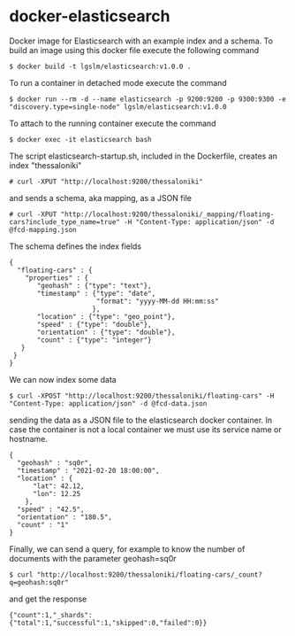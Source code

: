 docker-elasticsearch
====================
Docker image for Elasticsearch with an example index and a schema. To build an image using this docker file execute the following command

    $ docker build -t lgslm/elasticsearch:v1.0.0 .

To run a container in detached mode execute the command
 
    $ docker run --rm -d --name elasticsearch -p 9200:9200 -p 9300:9300 -e "discovery.type=single-node" lgslm/elasticsearch:v1.0.0 

To attach to the running container execute the command

    $ docker exec -it elasticsearch bash

The script elasticsearch-startup.sh, included in the Dockerfile, creates an index "thessaloniki" 

    # curl -XPUT "http://localhost:9200/thessaloniki"

and sends a schema, aka mapping, as a JSON file

    # curl -XPUT "http://localhost:9200/thessaloniki/_mapping/floating-cars?include_type_name=true" -H "Content-Type: application/json" -d @fcd-mapping.json

The schema defines the index fields
 
```
{
  "floating-cars" : {
    "properties" : {
       "geohash" : {"type": "text"},
       "timestamp" : {"type": "date",
                      "format": "yyyy-MM-dd HH:mm:ss"
                     },
       "location" : {"type": "geo_point"},
       "speed" : {"type": "double"},
       "orientation" : {"type": "double"},
       "count" : {"type": "integer"}
   }
 }
}
```
We can now index some data  

    $ curl -XPOST "http://localhost:9200/thessaloniki/floating-cars" -H "Content-Type: application/json" -d @fcd-data.json

sending the data as a JSON file to the elasticsearch docker container. In case the container is not a local container we must 
use its service name or hostname. 

``` 
{
  "geohash" : "sq0r",
  "timestamp" : "2021-02-20 18:00:00",
  "location" : {
      "lat": 42.12,
      "lon": 12.25
    },
  "speed" : "42.5",
  "orientation" : "180.5",
  "count" : "1"
}
```
Finally, we can send a query, for example to know the number of documents with the parameter geohash=sq0r

    $ curl "http://localhost:9200/thessaloniki/floating-cars/_count?q=geohash:sq0r"

and get the response

```
{"count":1,"_shards":{"total":1,"successful":1,"skipped":0,"failed":0}}
```
